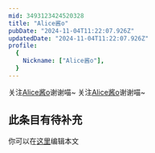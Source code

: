 ```yaml
---
mid: 3493123424520328
title: "Alice酱o"
pubDate: "2024-11-04T11:22:07.926Z"
updatedDate: "2024-11-04T11:22:07.926Z"
profile:
  {
    Nickname: ["Alice酱o"],
  }
---
```


关注[Alice酱o](https://space.bilibili.com/3493123424520328)谢谢喵~ 关注[Alice酱o](https://space.bilibili.com/3493123424520328)谢谢喵~

## 此条目有待补充
你可以在[这里](https://github.com/Yuhanawa/VTuber.ICU-Content/edit/master/v/Alice酱o/index.md)编辑本文

